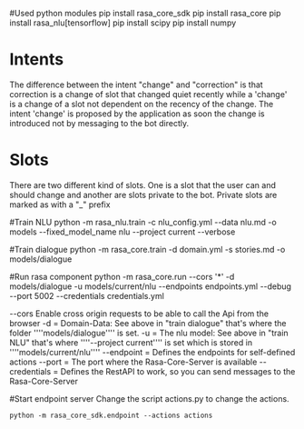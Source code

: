 #Used python modules
    pip install rasa_core_sdk
    pip install rasa_core
    pip install rasa_nlu[tensorflow]
    pip install scipy
    pip install numpy

# Intents
The difference between the intent "change" and "correction" is that correction is a change of slot that changed quiet recently while a 'change' is a change of a slot not dependent on the recency of the change. The intent 'change' is proposed by the application as soon the change is introduced not by messaging to the bot directly.

# Slots
There are two different kind of slots. One is a slot that the user can and should change and another are slots private to the bot. Private slots are marked as with a "\_" prefix

#Train NLU
    python -m rasa_nlu.train -c nlu_config.yml --data nlu.md -o models --fixed_model_name nlu --project current --verbose

#Train dialogue
    python -m rasa_core.train -d domain.yml -s stories.md -o models/dialogue

#Run rasa component
    python -m rasa_core.run --cors '*' -d models/dialogue -u models/current/nlu --endpoints endpoints.yml --debug --port 5002 --credentials credentials.yml

--cors Enable cross origin requests to be able to call the Api from the browser
-d = Domain-Data: See above in "train dialogue" that's where the folder ''''models/dialogue'''' is set.
-u = The nlu model: See above in "train NLU" that's where ''''--project current'''' is set which is stored in ''''models/current/nlu''''
--endpoint = Defines the endpoints for self-defined actions
--port = The port where the Rasa-Core-Server is available
--credentials = Defines the RestAPI to work, so you can send messages to the Rasa-Core-Server

#Start endpoint server
Change the script actions.py to change the actions.

    python -m rasa_core_sdk.endpoint --actions actions
